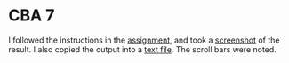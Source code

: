# CBA 7

I followed the instructions in the [assignment](https://github.com/WolfElkan/LMC-20S-CSC2635-CBA7/blob/master/assignment.md), and took a [screenshot](https://github.com/WolfElkan/LMC-20S-CSC2635-CBA7/blob/master/screenprint.png) of the result.  I also copied the output into a [text file](https://github.com/WolfElkan/LMC-20S-CSC2635-CBA7/blob/master/output.txt).  The scroll bars were noted.
